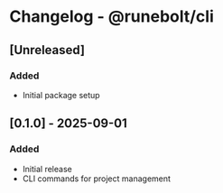 # Changelog - @runebolt/cli

## [Unreleased]

### Added
- Initial package setup

## [0.1.0] - 2025-09-01

### Added
- Initial release
- CLI commands for project management

